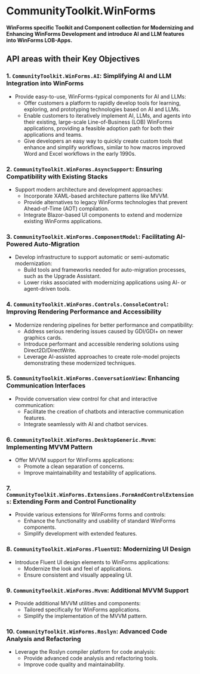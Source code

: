 # CommunityToolkit.WinForms
**WinForms specific Toolkit and Component collection for Modernizing and Enhancing 
WinForms Development and introduce AI and LLM features into WinForms LOB-Apps.**

## API areas with their Key Objectives

### 1. `CommunityToolkit.WinForms.AI`: Simplifying AI and LLM Integration into WinForms
* Provide easy-to-use, WinForms-typical components for AI and LLMs:
  - Offer customers a platform to rapidly develop tools for learning, exploring, and prototyping technologies based on AI and LLMs.
  - Enable customers to iteratively implement AI, LLMs, and agents into their existing, large-scale Line-of-Business (LOB) WinForms applications, providing a feasible adoption path for both their applications and teams.
  - Give developers an easy way to quickly create custom tools that enhance and simplify workflows, similar to how macros improved Word and Excel workflows in the early 1990s.

### 2. `CommunityToolkit.WinForms.AsyncSupport`: Ensuring Compatibility with Existing Stacks
* Support modern architecture and development approaches:
  - Incorporate XAML-based architecture patterns like MVVM.
  - Provide alternatives to legacy WinForms technologies that prevent Ahead-of-Time (AOT) compilation.
  - Integrate Blazor-based UI components to extend and modernize existing WinForms applications.

### 3. `CommunityToolkit.WinForms.ComponentModel`: Facilitating AI-Powered Auto-Migration
* Develop infrastructure to support automatic or semi-automatic modernization:
  - Build tools and frameworks needed for auto-migration processes, such as the Upgrade Assistant.
  - Lower risks associated with modernizing applications using AI- or agent-driven tools.

### 4. `CommunityToolkit.WinForms.Controls.ConsoleControl`: Improving Rendering Performance and Accessibility
* Modernize rendering pipelines for better performance and compatibility:
  - Address serious rendering issues caused by GDI/GDI+ on newer graphics cards.
  - Introduce performant and accessible rendering solutions using Direct2D/DirectWrite.
  - Leverage AI-assisted approaches to create role-model projects demonstrating these modernized techniques.

### 5. `CommunityToolkit.WinForms.ConversationView`: Enhancing Communication Interfaces
* Provide conversation view control for chat and interactive communication:
  - Facilitate the creation of chatbots and interactive communication features.
  - Integrate seamlessly with AI and chatbot services.

### 6. `CommunityToolkit.WinForms.DesktopGeneric.Mvvm`: Implementing MVVM Pattern
* Offer MVVM support for WinForms applications:
  - Promote a clean separation of concerns.
  - Improve maintainability and testability of applications.

### 7. `CommunityToolkit.WinForms.Extensions.FormAndControlExtensions`: Extending Form and Control Functionality
* Provide various extensions for WinForms forms and controls:
  - Enhance the functionality and usability of standard WinForms components.
  - Simplify development with extended features.

### 8. `CommunityToolkit.WinForms.FluentUI`: Modernizing UI Design
* Introduce Fluent UI design elements to WinForms applications:
  - Modernize the look and feel of applications.
  - Ensure consistent and visually appealing UI.

### 9. `CommunityToolkit.WinForms.Mvvm`: Additional MVVM Support
* Provide additional MVVM utilities and components:
  - Tailored specifically for WinForms applications.
  - Simplify the implementation of the MVVM pattern.

### 10. `CommunityToolkit.WinForms.Roslyn`: Advanced Code Analysis and Refactoring
* Leverage the Roslyn compiler platform for code analysis:
  - Provide advanced code analysis and refactoring tools.
  - Improve code quality and maintainability.

